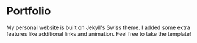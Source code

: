 # Portfolio

My personal website is built on Jekyll's Swiss theme. I added some extra features like additional links and animation. Feel free to take the template!
